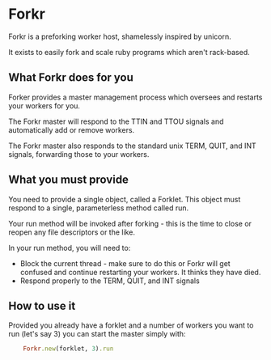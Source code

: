 # Forkr
Forkr is a preforking worker host, shamelessly inspired by unicorn.

It exists to easily fork and scale ruby programs which aren't rack-based.

## What Forkr does for you
Forker provides a master management process which oversees and restarts your workers for you.

The Forkr master will respond to the TTIN and TTOU signals and automatically add or remove workers.

The Forkr master also responds to the standard unix TERM, QUIT, and INT signals, forwarding those to your workers.

## What you must provide
You need to provide a single object, called a Forklet.  This object must respond to a single, parameterless method called run.

Your run method will be invoked after forking - this is the time to close or reopen any file descriptors or the like.

In your run method, you will need to:

* Block the current thread - make sure to do this or Forkr will get confused and continue restarting your workers.  It thinks they have died.
* Respond properly to the TERM, QUIT, and INT signals

## How to use it
Provided you already have a forklet and a number of workers you want to run (let's say 3) you can start the master simply with:

```ruby
    Forkr.new(forklet, 3).run  
```
